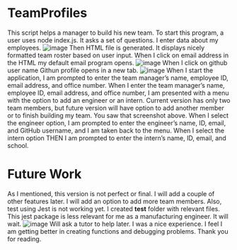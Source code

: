 # TeamProfiles
This script helps a manager to build his new team. To start this program, a user uses node index.js. It asks a set of questions. I enter data about my employees. 
![image](https://user-images.githubusercontent.com/88174852/139617588-9a643587-c0ca-439c-9254-96464a275cf3.png)
Then HTML file is generated. It displays nicely formatted team roster based on user input. When I click on email address in the HTML my default email program opens. 
![image](https://user-images.githubusercontent.com/88174852/139617691-b399ff36-a658-4732-9829-0c50f94bea53.png)
When I click on github user name Githun profile opens in a new tab. 
![image](https://user-images.githubusercontent.com/88174852/139617993-473678e3-91b5-49a8-8e40-7d343ab4b541.png)
When I start the application, I am prompted to enter the team manager’s name, employee ID, email address, and office number. When I enter the team manager’s name, employee ID, email address, and office number, I am presented with a menu with the option to add an engineer or an intern. Current version has only two team members, but future version will have option to add another member or to finish building my team. You saw that screenshot above. When I select the engineer option, I am prompted to enter the engineer’s name, ID, email, and GitHub username, and I am taken back to the menu. When I select the intern option
THEN I am prompted to enter the intern’s name, ID, email, and school. 
# Future Work
As I mentioned, this version is not perfect or final. I will add a couple of other features later. I will add an option to add more team members. Also, test using Jest is not working yet. I created __test__ folder with relevant files. This jest package is less relevant for me as a manufacturing engineer. It will wait. 
![image](https://user-images.githubusercontent.com/88174852/139618766-631319df-4516-4bc0-8fa5-a6cfd0409e24.png)
Will ask a tutor to help later. I was a nice experience. I feel I am getting better in creating functions and debugging problems. Thank you for reading. 

